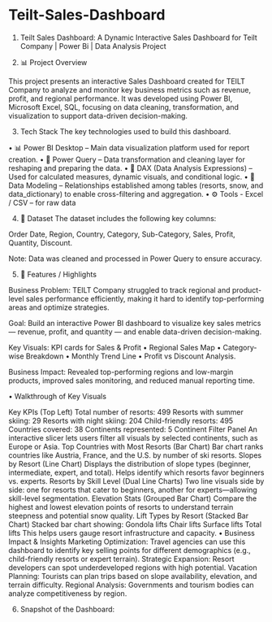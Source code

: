 # Teilt-Sales-Dashboard
1. Teilt Sales Dashboard: A Dynamic Interactive Sales Dashboard for Teilt Company | Power Bi | Data Analysis Project

2. 📊 Project Overview

This project presents an interactive Sales Dashboard created for TEILT Company to analyze and monitor key business metrics such as revenue, profit, and regional performance.
It was developed using Power BI, Microsoft Excel, SQL, focusing on data cleaning, transformation, and visualization to support data-driven decision-making.

3. Tech Stack
The key technologies used to build this dashboard.

• 📊 Power BI Desktop – Main data visualization platform used for report creation.
• 📂 Power Query – Data transformation and cleaning layer for reshaping and preparing the data.
• 🧠 DAX (Data Analysis Expressions) – Used for calculated measures, dynamic visuals, and conditional logic.
• 📝 Data Modeling – Relationships established among tables (resorts, snow, and data_dictionary) to enable cross-filtering and aggregation.
• ⚙ Tools - Excel / CSV – for raw data

4. 📂 Dataset
The dataset includes the following key columns:

Order Date, Region, Country, Category, Sub-Category, Sales, Profit, Quantity, Discount.

Note: Data was cleaned and processed in Power Query to ensure accuracy.

5. 🧩 Features / Highlights

Business Problem:
TEILT Company struggled to track regional and product-level sales performance efficiently, making it hard to identify top-performing areas and optimize strategies.

Goal:
Build an interactive Power BI dashboard to visualize key sales metrics — revenue, profit, and quantity — and enable data-driven decision-making.

Key Visuals:
KPI cards for Sales & Profit • Regional Sales Map • Category-wise Breakdown • Monthly Trend Line • Profit vs Discount Analysis.

Business Impact:
Revealed top-performing regions and low-margin products, improved sales monitoring, and reduced manual reporting time.

• Walkthrough of Key Visuals

Key KPIs (Top Left) Total number of resorts: 499 Resorts with summer skiing: 29 Resorts with night skiing: 204 Child-friendly resorts: 495 Countries covered: 38 Continents represented: 5
Continent Filter Panel An interactive slicer lets users filter all visuals by selected continents, such as Europe or Asia.
Top Countries with Most Resorts (Bar Chart) Bar chart ranks countries like Austria, France, and the U.S. by number of ski resorts.
Slopes by Resort (Line Chart) Displays the distribution of slope types (beginner, intermediate, expert, and total). Helps identify which resorts favor beginners vs. experts.
Resorts by Skill Level (Dual Line Charts) Two line visuals side by side: one for resorts that cater to beginners, another for experts—allowing skill-level segmentation.
Elevation Stats (Grouped Bar Chart) Compare the highest and lowest elevation points of resorts to understand terrain steepness and potential snow quality.
Lift Types by Resort (Stacked Bar Chart) Stacked bar chart showing: Gondola lifts Chair lifts Surface lifts Total lifts This helps users gauge resort infrastructure and capacity.
• Business Impact & Insights Marketing Optimization: Travel agencies can use this dashboard to identify key selling points for different demographics (e.g., child-friendly resorts or expert terrain). Strategic Expansion: Resort developers can spot underdeveloped regions with high potential. Vacation Planning: Tourists can plan trips based on slope availability, elevation, and terrain difficulty. Regional Analysis: Governments and tourism bodies can analyze competitiveness by region.

6. Snapshot of the Dashboard: 
